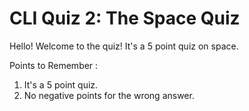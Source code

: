 # CLI Quiz 2: The Space Quiz
 
 Hello! Welcome to the quiz! 
 It's a 5 point quiz on space.

 Points to Remember :
 1. It's a 5 point quiz. 
 2. No negative points for the wrong answer.

